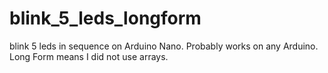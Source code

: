 # blink_5_leds_longform
blink 5 leds in sequence on Arduino Nano.  Probably works on any Arduino. Long Form means I did not use arrays.
